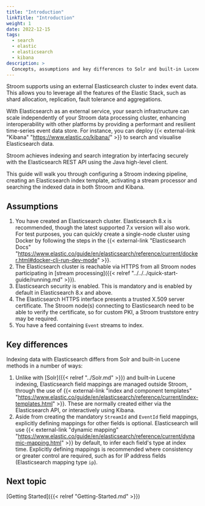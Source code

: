 ```yaml
---
title: "Introduction"
linkTitle: "Introduction"
weight: 1
date: 2022-12-15
tags:
  - search
  - elastic
  - elasticsearch
  - kibana
description: >
  Concepts, assumptions and key differences to Solr and built-in Lucene indexing
---
```


Stroom supports using an external Elasticsearch cluster to index event data. This allows you to leverage all the features of the Elastic Stack, such as shard allocation, replication, fault tolerance and aggregations.

With Elasticsearch as an external service, your search infrastructure can scale independently of your Stroom data processing cluster, enhancing interoperability with other platforms by providing a performant and resilient time-series event data store. For instance, you can deploy {{< external-link "Kibana" "https://www.elastic.co/kibana/" >}} to search and visualise Elasticsearch data.

Stroom achieves indexing and search integration by interfacing securely with the Elasticsearch REST API using the Java high-level client.

This guide will walk you through configuring a Stroom indexing pipeline, creating an Elasticsearch index template, activating a stream processor and searching the indexed data in both Stroom and Kibana.


## Assumptions

1. You have created an Elasticsearch cluster. Elasticsearch 8.x is recommended, though the latest supported 7.x version will also work.
   For test purposes, you can quickly create a single-node cluster using Docker by following the steps in the {{< external-link "Elasticsearch Docs" "https://www.elastic.co/guide/en/elasticsearch/reference/current/docker.html#docker-cli-run-dev-mode" >}}.
2. The Elasticsearch cluster is reachable via HTTPS from all Stroom nodes participating in [stream processing]({{< relref "../../../quick-start-guide/running.md" >}}).
3. Elasticsearch security is enabled. This is mandatory and is enabled by default in Elasticsearch 8.x and above.
4. The Elasticsearch HTTPS interface presents a trusted X.509 server certificate. The Stroom node(s) connecting to Elasticsearch need to be able to verify the certificate, so for custom PKI, a Stroom truststore entry may be required.
5. You have a feed containing `Event` streams to index.


## Key differences

Indexing data with Elasticsearch differs from Solr and built-in Lucene methods in a number of ways:

1. Unlike with [Solr]({{< relref "../Solr.md" >}}) and built-in Lucene indexing, Elasticsearch field mappings are managed outside Stroom, through the use of {{< external-link "index and component templates" "https://www.elastic.co/guide/en/elasticsearch/reference/current/index-templates.html" >}}. These are normally created either via the Elasticsearch API, or interactively using Kibana.
2. Aside from creating the mandatory `StreamId` and `EventId` field mappings, explicitly defining mappings for other fields is optional. Elasticsearch will use {{< external-link "dynamic mapping" "https://www.elastic.co/guide/en/elasticsearch/reference/current/dynamic-mapping.html" >}} by default, to infer each field's type at index time. Explicitly defining mappings is recommended where consistency or greater control are required, such as for IP address fields (Elasticsearch mapping type `ip`).


## Next topic

[Getting Started]({{< relref "Getting-Started.md" >}})